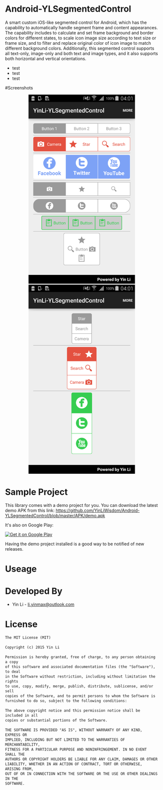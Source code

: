 # Android-YLSegmentedControl
A smart custom iOS-like segmented control for Android, which has the capability to automatically handle segment frame and content appearances. The capability includes to calculate and set frame background and border colors for different states, to scale icon image size according to text size or frame size, and to filter and replace original color of icon image to match different background colors. Additionally, this segmented control supports all text-only, image-only and both text and image types, and it also supports both horizontal and vertical orientations. 
<ul>
<li>test</li>
<li>test</li>
<li>test</li>
</ul>

#Screenshots
<br/>
<p align="center">
<img src="./Screenshots/horizontal_samples.png" width="350" />
<img src="./Screenshots/vertical_samples.png" width="350" />
</p>

# Sample Project
This library comes with a demo project for you. You can download the latest demo APK from this link:
https://github.com/YinLiWisdom/Android-YLSegmentedControl/blob/master/APK/demo.apk

It's also on Google Play:

<a href="https://play.google.com/store/apps/details?id=">
  <img alt="Get it on Google Play"
       src="https://developer.android.com/images/brand/en_generic_rgb_wo_60.png" />
</a>

Having the demo project installed is a good way to be notified of new releases.

# Useage

Developed By
============
* Yin Li - <li.yinmax@outlook.com>

# License
    The MIT License (MIT)

    Copyright (c) 2015 Yin Li

    Permission is hereby granted, free of charge, to any person obtaining a copy
    of this software and associated documentation files (the "Software"), to deal
    in the Software without restriction, including without limitation the rights
    to use, copy, modify, merge, publish, distribute, sublicense, and/or sell
    copies of the Software, and to permit persons to whom the Software is
    furnished to do so, subject to the following conditions:

    The above copyright notice and this permission notice shall be included in all
    copies or substantial portions of the Software.

    THE SOFTWARE IS PROVIDED "AS IS", WITHOUT WARRANTY OF ANY KIND, EXPRESS OR
    IMPLIED, INCLUDING BUT NOT LIMITED TO THE WARRANTIES OF MERCHANTABILITY,
    FITNESS FOR A PARTICULAR PURPOSE AND NONINFRINGEMENT. IN NO EVENT SHALL THE
    AUTHORS OR COPYRIGHT HOLDERS BE LIABLE FOR ANY CLAIM, DAMAGES OR OTHER
    LIABILITY, WHETHER IN AN ACTION OF CONTRACT, TORT OR OTHERWISE, ARISING FROM,
    OUT OF OR IN CONNECTION WITH THE SOFTWARE OR THE USE OR OTHER DEALINGS IN THE
    SOFTWARE.
